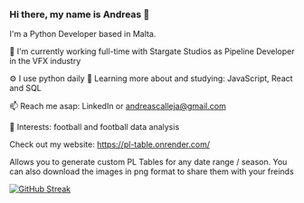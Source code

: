 ### Hi there, my name is Andreas 👋

I'm a Python Developer based in Malta.

🏢 I'm currently working full-time with Stargate Studios as Pipeline Developer in the VFX industry

⚙️ I use python daily
🌱 Learning more about and studying: JavaScript, React and SQL

📫 Reach me asap: LinkedIn or andreascalleja@gmail.com

💜 Interests: football and football data analysis

Check out my website: https://pl-table.onrender.com/

Allows you to generate custom PL Tables for any date range / season. You can also download the images in png format to share them with your freinds

[![GitHub Streak](https://streak-stats.demolab.com/?user=andreasmalta1)](https://git.io/streak-stats)
